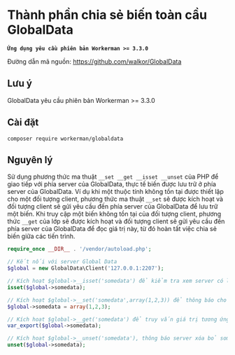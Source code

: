 # Thành phần chia sẻ biến toàn cầu GlobalData
**``` Ứng dụng yêu cầu phiên bản Workerman >= 3.3.0 ```**

Đường dẫn mã nguồn: https://github.com/walkor/GlobalData

## Lưu ý
GlobalData yêu cầu phiên bản Workerman >= 3.3.0

## Cài đặt

`composer require workerman/globaldata`

## Nguyên lý

Sử dụng phương thức ma thuật ```__set __get __isset __unset``` của PHP để giao tiếp với phía server của GlobalData, thực tế biến được lưu trữ ở phía server của GlobalData. Ví dụ khi một thuộc tính không tồn tại được thiết lập cho một đối tượng client, phương thức ma thuật ```__set``` sẽ được kích hoạt và đối tượng client sẽ gửi yêu cầu đến phía server của GlobalData để lưu trữ một biến. Khi truy cập một biến không tồn tại của đối tượng client, phương thức ```__get``` của lớp sẽ được kích hoạt và đối tượng client sẽ gửi yêu cầu đến phía server của GlobalData để đọc giá trị này, từ đó hoàn tất việc chia sẻ biến giữa các tiến trình.

```php
require_once __DIR__ . '/vendor/autoload.php';

// Kết nối với server Global Data
$global = new GlobalData\Client('127.0.0.1:2207');

// Kích hoạt $global->__isset('somedata') để kiểm tra xem server có lưu trữ giá trị nào với key là somedata hay không
isset($global->somedata);

// Kích hoạt $global->__set('somedata',array(1,2,3)) để thông báo cho server lưu trữ giá trị tương ứng với somedata là mảng(1,2,3)
$global->somedata = array(1,2,3);

// Kích hoạt $global->__get('somedata') để truy vấn giá trị tương ứng với somedata từ server
var_export($global->somedata);

// Kích hoạt $global->__unset('somedata'), thông báo server xóa bỏ somedata và giá trị tương ứng
unset($global->somedata);
```
